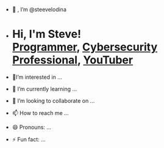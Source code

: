- 👋 , I’m @steevelodina
- <h1>Hi, I'm Steve! <br/><a href="https://github.com/joshmadakor1">Programmer</a>, <a href="https://www.linkedin.com/in/steeve-lodina-sl3/">Cybersecurity Professional</a>, <a href="https://www.youtube.com/c/joshmadakor">YouTuber</a></h1>






- 👀I’m interested in ...
- 🌱 I’m currently learning ...
- 💞️ I’m looking to collaborate on ...
- 📫 How to reach me ...
- 😄 Pronouns: ...
- ⚡ Fun fact: ...

<!---
steevelodina/steevelodina is a ✨ special ✨ repository because its `README.md` (this file) appears on your GitHub profile.
You can click the Preview link to take a look at your changes.
--->
